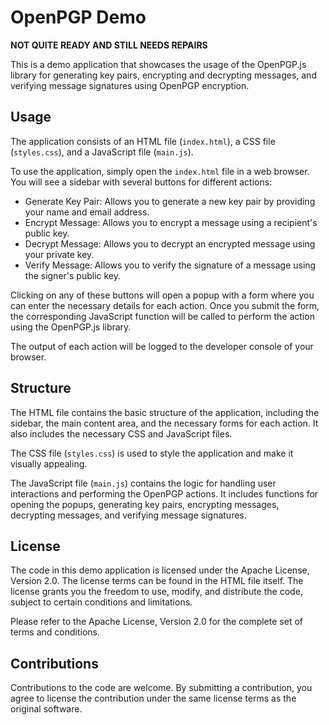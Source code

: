 # OpenPGP Demo

**NOT QUITE READY AND STILL NEEDS REPAIRS**

This is a demo application that showcases the usage of the OpenPGP.js library for generating key pairs, encrypting and decrypting messages, and verifying message signatures using OpenPGP encryption.

## Usage

The application consists of an HTML file (`index.html`), a CSS file (`styles.css`), and a JavaScript file (`main.js`).

To use the application, simply open the `index.html` file in a web browser. You will see a sidebar with several buttons for different actions:

- Generate Key Pair: Allows you to generate a new key pair by providing your name and email address.
- Encrypt Message: Allows you to encrypt a message using a recipient's public key.
- Decrypt Message: Allows you to decrypt an encrypted message using your private key.
- Verify Message: Allows you to verify the signature of a message using the signer's public key.

Clicking on any of these buttons will open a popup with a form where you can enter the necessary details for each action. Once you submit the form, the corresponding JavaScript function will be called to perform the action using the OpenPGP.js library.

The output of each action will be logged to the developer console of your browser.

## Structure

The HTML file contains the basic structure of the application, including the sidebar, the main content area, and the necessary forms for each action. It also includes the necessary CSS and JavaScript files.

The CSS file (`styles.css`) is used to style the application and make it visually appealing.

The JavaScript file (`main.js`) contains the logic for handling user interactions and performing the OpenPGP actions. It includes functions for opening the popups, generating key pairs, encrypting messages, decrypting messages, and verifying message signatures.

## License

The code in this demo application is licensed under the Apache License, Version 2.0. The license terms can be found in the HTML file itself. The license grants you the freedom to use, modify, and distribute the code, subject to certain conditions and limitations.

Please refer to the Apache License, Version 2.0 for the complete set of terms and conditions.

## Contributions

Contributions to the code are welcome. By submitting a contribution, you agree to license the contribution under the same license terms as the original software.
